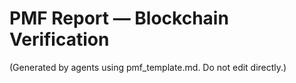 # PMF Report — Blockchain Verification

(Generated by agents using pmf_template.md. Do not edit directly.)

